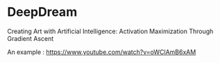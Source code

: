 # DeepDream
Creating Art with Artificial Intelligence: Activation Maximization Through Gradient Ascent

An example : https://www.youtube.com/watch?v=oWClAmB6xAM
